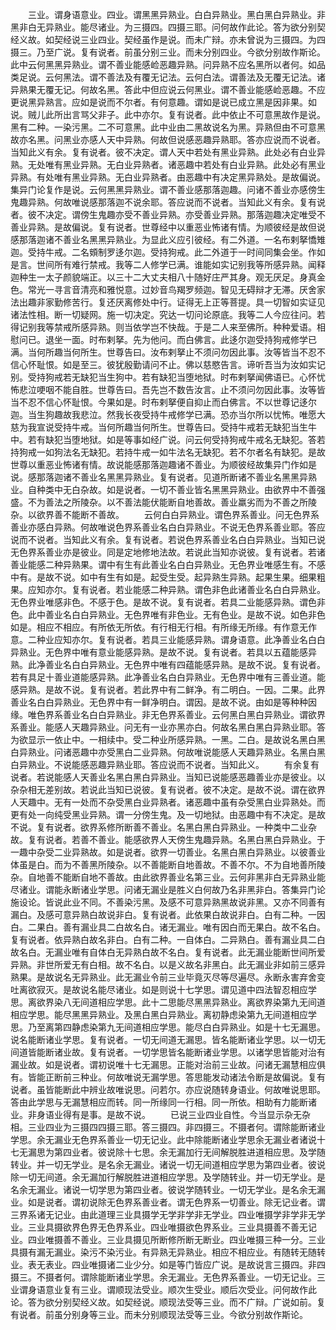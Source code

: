 <!-- { "loadSidebar": true } -->
　　三业。谓身语意业。四业。谓黑黑异熟业。白白异熟业。黑白黑白异熟业。非黑非白无异熟业。能尽诸业。为三摄四。四摄三耶。问何故作此论。答为欲分别契经义故。如契经说三业四业。契经虽作是说。而未广辩。亦未曾说为三摄四。为四摄三。乃至广说。复有说者。前虽分别三业。而未分别四业。今欲分别故作斯论。此中云何黑黑异熟业。谓不善业能感崄恶趣异熟。问异熟不应名黑所以者何。如品类足说。云何黑法。谓不善法及有覆无记法。云何白法。谓善法及无覆无记法。诸异熟果无覆无记。何故名黑。答此中但应说云何黑业。谓不善业能感崄恶趣。不应更说黑异熟言。应如是说而不尔者。有何意趣。谓如是说已成立黑是因非果。如说。贼儿此所出言骂父非子。此中亦尔。复有说者。此中依止不可意黑故作是说。黑有二种。一染污黑。二不可意黑。此中业由二黑故说名为黑。异熟但由不可意黑故亦名黑。问黑业亦感人天中异熟。何故但说感恶趣异熟耶。答亦应说而不说者。当知此义有余。复有说者。彼不决定。谓人天中若处有黑业异熟。此处必有白业异熟。无处唯有黑业异熟。无白业异熟者。诸恶趣中若处有白业异熟。此处必有黑业异熟。有处唯有黑业异熟。无白业异熟者。由恶趣中有决定黑异熟处。是故偏说。集异门论复作是说。云何黑黑异熟业。谓不善业感那落迦趣。问诸不善业亦感傍生鬼趣异熟。何故唯说感那落迦不说余耶。答应说而不说者。当知此义有余。复有说者。彼不决定。谓傍生鬼趣亦受不善业异熟。亦受善业异熟。那落迦趣决定唯受不善业异熟。是故偏说。复有说者。世尊经中以重恶业怖诸有情。为顺彼经是故但说感那落迦诸不善业名黑黑异熟业。为显此义应引彼经。有二外道。一名布剌拏憍雉迦。受持牛戒。二名頞制罗迻尔迦。受持狗戒。此二外道于一时间同集会坐。作如是言。世间所有难行禁戒。我等二人修学已满。谁能如实记别我等所感异熟。闻释迦种生一太子颜貌端正。以三十二大丈夫相八十随好庄严其身。观无厌足。身真金色。常光一寻言音清亮和雅悦意。过妙音鸟羯罗频迦。智见无碍辩才无滞。厌舍家法出趣非家勤修苦行。复还厌离修处中行。证得无上正等菩提。具一切智如实证见诸法性相。断一切疑网。施一切决定。究达一切问论原底。我等二人今应往问。若得记别我等禁戒所感异熟。则当依学岂不快哉。于是二人来至佛所。种种爱语。相慰问已。退坐一面。时布剌拏。先为他问。而白佛言。此迻尔迦受持狗戒修学已满。当何所趣当何所生。世尊告曰。汝布剌拏止不须问勿因此事。汝等皆当不忍不信心怀耻恨。如是至三。彼犹殷勤请问不止。佛以慈愍告言。谛听吾当为汝如实记别。受持狗戒若无缺犯当生狗中。若有缺犯当堕地狱。时布剌拏闻佛语已。心怀忧怖悲泣哽咽不能自胜。世尊告曰。吾先岂不数告汝言。止不须问勿因此事。汝等皆当不忍不信心怀耻恨。今果如是。时布剌拏便自抑止而白佛言。不以世尊记迻尔迦。当生狗趣故我悲泣。然我长夜受持牛戒修学已满。恐亦当尔所以忧怖。唯愿大慈为我宣说受持牛戒。当何所趣当何所生。世尊告曰。受持牛戒若无缺犯当生牛中。若有缺犯当堕地狱。如是等事如经广说。问云何受持狗戒牛戒名无缺犯。答若持狗戒一如狗法名无缺犯。若持牛戒一如牛法名无缺犯。若不尔者名有缺犯。是故世尊以重恶业怖诸有情。故说能感那落迦趣诸不善业。为顺彼经故集异门作如是说。感那落迦诸不善业名黑黑异熟业。复有说者。见道所断诸不善业名黑黑异熟业。自种类中无白杂故。如是说者。一切不善业皆名黑黑异熟业。由欲界中不善强盛。不为善法之所陵杂。以不善法能伏能断自地善故。善业羸劣而为不善之所陵杂。以欲界善不能断不善故。
　　云何白白异熟业。谓色界系善业。问无色界系善业亦感白异熟。何故唯说色界系善业名白白异熟业。不说无色界系善业耶。答应说而不说者。当知此义有余。复有说者。若说色界系善业名白白异熟业。当知已说无色界系善业亦是彼业。同是定地修地法故。若说此当知亦说彼。复有说者。若诸善业能感二种异熟果。谓中有生有此善业名白白异熟业。无色界业唯感生有。不感中有。是故不说。如中有生有如是。起受生受。起异熟生异熟。起果生果。细果粗果。应知亦尔。复有说者。若业能感二种异熟。谓色非色此诸善业名白白异熟业。无色界业唯感非色。不感于色。是故不说。复有说者。若具二业能感异熟。谓色非色。此中善业名白白异熟业。无色界唯有非色业。无有色业。是故不说。如色非色如是。相应不相应。有所依无所依。有行相无行相。有所缘无所缘。有作意无作意。二种业应知亦尔。复有说者。若具三业能感异熟。谓身语意。此净善业名白白异熟业。无色界中唯有意业能感异熟。是故不说。复有说者。若具以五蕴能感异熟。此净善业名白白异熟业。无色界中唯有四蕴能感异熟。是故不说。复有说者。若有具足十善业道能感异熟。此净善业名白白异熟业。无色界中唯有三善业道。能感异熟。是故不说。复有说者。若此界中有二鲜净。有二明白。一因。二果。此界善业名白白异熟业。无色界中有一鲜净明白。谓因。是故不说。由如是等种种因缘。唯色界系善业名白白异熟业。非无色界系善业。云何黑白黑白异熟业。谓欲界系善业。能感人天趣异熟业。问无有一业亦黑亦白。何故名黑白黑白异熟业耶。答为欲显示一依止中。一相续中。受二种业所感异熟。一黑。二白。是故说名黑白黑白异熟业。问诸恶趣中亦受黑白二业异熟。何故唯说能感人天趣异熟业。名黑白黑白异熟业。不说能感恶趣异熟业耶。答应说而不说者。当知此义。
　　有余复有说者。若说能感人天善业名黑白黑白异熟业。当知已说能感恶趣善业亦是彼业。以杂杂相无差别故。若说此当知已说彼。复有说者。彼不决定。是故不说。谓在欲界人天趣中。无有一处而不杂受黑白业异熟者。诸恶趣中虽有杂受黑白业异熟处。而更有处一向纯受黑业异熟。谓一分傍生鬼。及一切地狱。由恶趣中有不决定。是故不说。复有说者。欲界系修所断善不善业。名黑白黑白异熟业。一种类中二业杂故。复有说者。若善不善业。能感欲界人天傍生鬼趣异熟。名黑白黑白异熟业。于一趣中杂受二业异熟故。如是说者。欲界一切善业。名黑白黑白异熟业。以彼善业体虽是白。而为不善黑所陵杂。以不善能断自地善故。不善不尔。不为自地善所陵杂。自地善不能断自地不善故。由此欲界善业名第三业。云何非黑非白无异熟业能尽诸业。谓能永断诸业学思。问诸无漏业是胜义白何故乃名非黑非白。答集异门论施设论。皆说此业不同。不善染污黑。及感不可意异熟黑故说非黑。又亦不同善有漏白。及感可意异熟白故说非白。复有说者。此依果白故说非白。白有二种。一因白。二果白。善有漏业具二白故名白。诸无漏业。唯有因白而无果白。故不名白。复有说者。依异熟白故名非白。白有二种。一自体白。二异熟白。善有漏业具二白故名白。无漏业唯有自体白无异熟白故不名白。复有说者。此无漏业能断世间所爱异熟。非世所爱无有白相。故不名白。以是义故名非黑白。此无漏业非如前三感异熟果。是故说名无异熟业。此无漏业令前三业毕竟灭尽等尽遍尽。永断永害弃舍变吐离欲寂灭。是故说名能尽诸业。如是则说十七学思。谓见道中四法智忍相应学思。离欲界染八无间道相应学思。此十二思能尽黑黑异熟业。离欲界染第九无间道相应学思。能尽黑黑异熟业。及黑白黑白异熟业。离初静虑染第九无间道相应学思。乃至离第四静虑染第九无间道相应学思。能尽白白异熟业。如是十七无漏思。说名能断诸业学思。复有说者。一切无间道无漏思。皆名能断诸业学思。以一切无间道皆能断诸业故。复有说者。一切学思皆名能断诸业学思。以诸学思皆能对治有漏业故。如是说者。谓初说唯十七无漏思。正能对治前三业故。问诸无漏慧相应俱有。皆能正断前三种业。何故唯说无漏学思。答思能发动诸法令断是故偏说。复有说者。虽皆能断此中辨业故唯说思。问若尔。亦应说随转身语业。何故唯说思耶。答由此学思与无漏慧相应而转。同一所缘同一行相。同一所依。相助有力能断诸业。非身语业得有是事。是故不说。
　　已说三业四业自性。今当显示杂无杂相。三业四业为三摄四四摄三耶。答三摄四。非四摄三。不摄者何。谓除能断诸业学思。余无漏业无色界系善业一切无记业。此中除能断诸业学思余无漏业者诸说十七无漏思为第四业者。彼说除十七思。余无漏加行无间解脱胜进道相应思。及学随转业。并一切无学业。是名余无漏业。诸说一切无间道相应学思为第四业者。彼说除一切无间道。余无漏加行解脱胜进道相应学思。及学随转业。并一切无学业。是名余无漏业。诸说一切学思为第四业者。彼说学随转业。一切无学业。是名余无漏业。如是说者。谓初说除无色界系善业者。谓无色界系一切善业。除无记业者。谓三界系诸无记业。由此道理三业具摄学无学非学非无学业。四业唯摄学非学非无学业。三业具摄欲界色界无色界系业。四业唯摄欲色界系业。三业具摄善不善无记业。四业唯摄善不善业。三业具摄见所断修所断无断业。四业唯摄三种一分。三业具摄有漏无漏业。染污不染污业。有异熟无异熟业。相应不相应业。有随转无随转业。表无表业。四业唯摄诸二业少分。如是等门皆应广说。是故说言三摄四。非四摄三。不摄者何。谓除能断诸业学思。余无漏业。无色界系善业。一切无记业。三业谓身语意业复有三业。谓顺现法受业。顺次生受业。顺后次受业。问何故作此论。答为欲分别契经义故。如契经说。顺现法受等三业。而不广辩。广说如前。复有说者。前虽分别身等三业。而未分别顺现法受等三业。今欲分别故作斯论。
